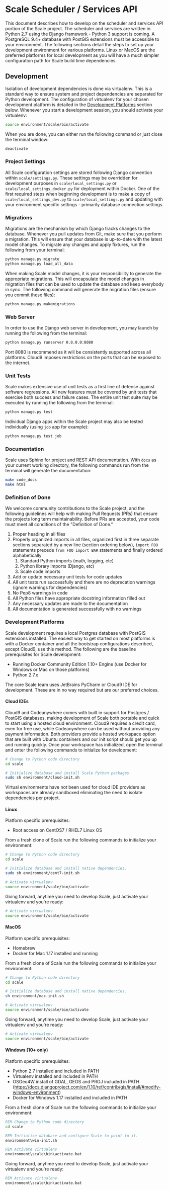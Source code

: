 # Scale Scheduler / Services API

This document describes how to develop on the scheduler and services API portion of the Scale project. The scheduler and
services are written in Python 2.7 using the Django framework - Python 3 support is coming. A PostgreSQL 9.4+ database
with PostGIS extensions must be accessible to your environment. The following sections detail the steps to set up your
development environment for various platforms. Linux or MacOS are the preferred platforms for local development as you
will have a much simpler configuration path for Scale build time dependencies.

## Development

Isolation of development dependencies is done via virtualenv. This is a standard way to ensure system and project
dependencies are separated for Python development. The configuration of virtualenv for your chosen development platform
is detailed in the [Development Platforms](#development-platforms) section below. Whenever you start a development
session, you should activate your virtualenv:

```bash
source environment/scale/bin/activate
```

When you are done, you can either run the following command or just close the terminal window:

```bash
deactivate
```

### Project Settings

All Scale configuration settings are stored following Django convention within `scale/settings.py`. These settings may
be overridden for development purposes in `scale/local_settings.py` or `scale/local_settings_docker.py` for deployment
within Docker. One of the first required steps when beginning development is to make a copy of
`scale/local_settings_dev.py` to `scale/local_settings.py` and updating with your environment specific settings -
primarily database connection settings.

### Migrations

Migrations are the mechanism by which Django tracks changes to the database.
Whenever you pull updates from Git, make sure that you perform a migration. This will ensure that your database is
up-to-date with the latest model changes. To migrate any changes and apply fixtures, run the following from your
terminal:

```bash
python manage.py migrate
python manage.py load_all_data
```

When making Scale model changes, it is your responsibility to generate the appropriate migrations. This will encapsulate
the model changes in migration files that can be used to update the database and keep everybody in sync. The following
command will generate the migration files (ensure you commit these files):

```bash
python manage.py makemigrations
```

### Web Server

In order to use the Django web server in development, you may launch by running the following from the terminal:

```bash
python manage.py runserver 0.0.0.0:8080
```

Port 8080 is recommend as it will be consistently supported across all platforms. Cloud9 imposes restrictions on the
ports that can be exposed to the internet.

### Unit Tests

Scale makes extensive use of unit tests as a first line of defense against software regressions. All new features must
be covered by unit tests that exercise both success and failure cases. The entire unit test suite may be executed by
running the following from the terminal:

```bash
python manage.py test
```

Individual Django apps within the Scale project may also be tested individually (using `job` app for example):

```bash
python manage.py test job
```

### Documentation

Scale uses Sphinx for project and REST API documentation. With `docs` as your current working directory, the following
commands run from the terminal will generate the documentation:

```bash
make code_docs
make html
```

### Definition of Done

We welcome community contributions to the Scale project, and the following guidelines will help with making Pull
Requests (PRs) that ensure the projects long term maintainability. Before PRs are accepted, your code must meet all
conditions of the "Definition of Done."

1. Proper heading in all files
1. Properly organized imports in all files, organized first in three separate sections separated by a new line (section
ordering below), `import FOO` statements precede `from FOO import BAR` statements and finally ordered alphabetically
    1. Standard Python imports (math, logging, etc)
    1. Python library imports (Django, etc)
    1. Scale code imports
1. Add or update necessary unit tests for code updates
1. All unit tests run successfully and there are no deprecation warnings (ignore warnings for dependencies)
1. No Pep8 warnings in code
1. All Python files have appropriate docstring information filled out
1. Any necessary updates are made to the documentation
1. All documentation is generated successfully with no warnings

### Development Platforms

Scale development requires a local Postgres database with PostGIS extensions installed. The easiest way to get started
on most platforms is with a Docker container and all the bootstrap configurations described, except Cloud9, use this
method. The following are the baseline prerequisites for Scale development:

- Running Docker Community Edition 1.10+ Engine (use Docker for Windows or Mac on those platforms)
- Python 2.7.x

The core Scale team uses JetBrains PyCharm or Cloud9 IDE for development. These are in no way required but are
our preferred choices.

#### Cloud IDEs

Cloud9 and Codeanywhere comes with built in support for Postgres / PostGIS databases, making development of Scale both
portable and quick to start using a hosted cloud environment. Cloud9 requires a credit card, even for free use, while
Codeanywhere can be used without providing any payment information. Both providers provide a hosted workspace option
that are built with Ubuntu containers and our init script should get you up and running quickly. Once your workspace has
initialized, open the terminal and enter the following commands to initialize for development:

```bash
# Change to Python code directory
cd scale

# Initialize database and install Scale Python packages.
sudo sh environment/cloud-init.sh
```

Virtual environments have not been used for cloud IDE providers as workspaces are already sandboxed eliminating the need
to isolate dependencies per project.

#### Linux

Platform specific prerequisites:
- Root access on CentOS7 / RHEL7 Linux OS

From a fresh clone of Scale run the following commands to initialize your environment:

```bash
# Change to Python code directory
cd scale

# Initialize database and install native dependencies.
sudo sh environment/cent7-init.sh

# Activate virtualenv
source environment/scale/bin/activate
```
Going forward, anytime you need to develop Scale, just activate your virtualenv and you're ready:

```bash
# Activate virtualenv
source environment/scale/bin/activate
```

#### MacOS

Platform specific prerequisites:
- Homebrew
- Docker for Mac 1.17 installed and running

From a fresh clone of Scale run the following commands to initialize your environment:

```bash
# Change to Python code directory
cd scale

# Initialize database and install native dependencies.
sh environment/mac-init.sh

# Activate virtualenv
source environment/scale/bin/activate
```
Going forward, anytime you need to develop Scale, just activate your virtualenv and you're ready:

```bash
# Activate virtualenv
source environment/scale/bin/activate
```

#### Windows (10+ only)

Platform specific prerequisites:
- Python 2.7 installed and included in PATH
- Virtualenv installed and included in PATH
- OSGeo4W install of GDAL, GEOS and PROJ included in PATH
(https://docs.djangoproject.com/en/1.10/ref/contrib/gis/install/#modify-windows-environment)
- Docker for Windows 1.17 installed and included in PATH

From a fresh clone of Scale run the following commands to initialize your environment:

```bat
REM Change to Python code directory
cd scale

REM Initialize database and configure Scale to point to it.
environment\win-init.sh

REM Activate virtualenv
environment\scale\bin\activate.bat
```

Going forward, anytime you need to develop Scale, just activate your virtualenv and you're ready:

```bat
REM Activate virtualenv
environment\scale\bin\activate.bat
```


